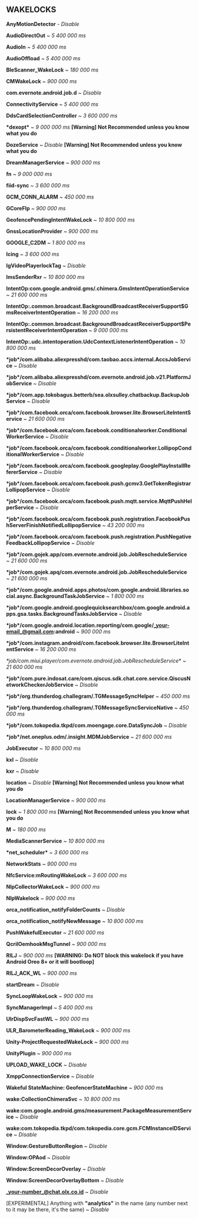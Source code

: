 ## WAKELOCKS

**AnyMotionDetector** - _Disable_

**AudioDirectOut** ~ _5 400 000 ms_

**AudioIn** ~ _5 400 000 ms_

**AudioOffload** ~ _5 400 000 ms_

**BleScanner_WakeLock** ~ _180 000 ms_

**CMWakeLock** ~ _900 000 ms_

**com.evernote.android.job.d** ~ _Disable_

**ConnectivityService** ~ _5 400 000 ms_

**DdsCardSelectionController** ~ _3 600 000 ms_

**\*dexopt\*** ~ _9 000 000 ms_ **[Warning] Not Recommended unless you know what you do**

**DozeService** ~ _Disable_ **[Warning] Not Recommended unless you know what you do**

**DreamManagerService** ~ _900 000 ms_

**fn** ~ _9 000 000 ms_

**fiid-sync** ~ _3 600 000 ms_

**GCM_CONN_ALARM** ~ _450 000 ms_

**GCoreFlp** ~ _900 000 ms_

**GeofencePendingIntentWakeLock** ~ _10 800 000 ms_

**GnssLocationProvider** ~ _900 000 ms_

**GOOGLE_C2DM** ~ _1 800 000 ms_

**Icing** ~ _3 600 000 ms_

**IgVideoPlayerlockTag** ~ _Disable_

**ImsSenderRxr** ~ _10 800 000 ms_

**IntentOp:com.google.android.gms/.chimera.GmsIntentOperationService** ~ _21 600 000 ms_

**IntentOp:.common.broadcast.BackgroundBroadcastReceiverSupport$GmsReceiverIntentOperation** ~ _16 200 000 ms_

**IntentOp:.common.broadcast.BackgroundBroadcastReceiverSupport$PersistentReceiverIntentOperation** ~ _9 000 000 ms_ 

**IntentOp:.udc.intentoperation.UdcContextListenerIntentOperation** ~ _10 800 000 ms_

**\*job\*/com.alibaba.aliexpresshd/com.taobao.accs.internal.AccsJobService** ~ _Disable_

**\*job\*/com.alibaba.aliexpresshd/com.evernote.android.job.v21.PlatformJobService** ~ _Disable_

**\*job\*/com.app.tokobagus.betterb/sea.olxsulley.chatbackup.BackupJobService** ~ _Disable_

**\*job\*/com.facebook.orca/com.facebook.browser.lite.BrowserLiteIntentService** ~ _21 600 000 ms_

**\*job\*/com.facebook.orca/com.facebook.conditionalworker.ConditionalWorkerService** ~ _Disable_

**\*job\*/com.facebook.orca/com.facebook.conditionalworker.LollipopConditionalWorkerService** ~ _Disable_

**\*job\*/com.facebook.orca/com.facebook.googleplay.GooglePlayInstallRefererService** ~ _Disable_

**\*job\*/com.facebook.orca/com.facebook.push.gcmv3.GetTokenRegistrarLollipopService** ~ _Disable_

**\*job\*/com.facebook.orca/com.facebook.push.mqtt.service.MqttPushHelperService** ~ _Disable_ 

**\*job\*/com.facebook.orca/com.facebook.push.registration.FacebookPushServerFinishNotifiedLollipopService** ~ _43 200 000 ms_

**\*job\*/com.facebook.orca/com.facebook.push.registration.PushNegativeFeedbackLollipopService** ~ _Disable_

**\*job\*/com.gojek.app/com.evernote.android.job.JobRescheduleService** ~ _21 600 000 ms_

**\*job\*/com.gojek.apq/com.evernote.android.job.JobRescheduleService** ~ _21 600 000 ms_

**\*job\*/com.google.android.apps.photos/com.google.android.libraries.social.async.BackgroundTaskJobService** ~ _1 800 000 ms_

**\*job\*/com.google.android.googlequicksearchbox/com.google.android.apps.gsa.tasks.BackgroundTasksJobService** ~ _Disable_

**\*job\*/com.google.android.location.reporting/com.google/_your-email_@gmail.com:android** ~ _900 000 ms_

**\*job\*/com.instagram.android/com.facebook.browser.lite.BrowserLiteIntentService** ~ _16 200 000 ms_

**\*job*/com.miui.player/com.evernote.android.job.JobRescheduleService** ~ _21 600 000 ms_

**\*job\*/com.pure.indosat.care/com.qiscus.sdk.chat.core.service.QiscusNetworkCheckerJobService** ~ _Disable_

**\*job\*/org.thunderdog.challegram/.TGMessageSyncHelper** ~ _450 000 ms_

**\*job\*/org.thunderdog.challegram/.TGMessageSyncServiceNative**  ~ _450 000 ms_
  
**\*job\*/com.tokopedia.tkpd/com.moengage.core.DataSyncJob** ~ _Disable_

**\*job\*/net.oneplus.odm/.insight.MDMJobService** ~ _21 600 000 ms_

**JobExecutor** ~ _10 800 000 ms_

**kxl** ~ _Disable_

**kxr** ~ _Disable_

**location** ~ _Disable_ **[Warning] Not Recommended unless you know what you do**

**LocationManagerService** ~ _900 000 ms_

**lock** ~ _1 800 000 ms_ **[Warning] Not Recommended unless you know what you do**

**M** ~ _180 000 ms_

**MediaScannerService** ~ _10 800 000 ms_

**\*net_scheduler\*** ~ _3 600 000 ms_

**NetworkStats** ~ _900 000 ms_

**NfcService:mRoutingWakeLock** ~ _3 600 000 ms_

**NlpCollectorWakeLock** ~ _900 000 ms_

**NlpWakelock** ~ _900 000 ms_

**orca_notification_notifyFolderCounts** ~ _Disable_

**orca_notification_notifyNewMessage** ~ _10 800 000 ms_

**PushWakefulExecutor** ~ _21 600 000 ms_

**QcrilOemhookMsgTunnel** ~ _900 000 ms_

**RILJ** ~ _900 000 ms_ **[WARNING: Do NOT block this wakelock if you have Android Oreo 8+ or it will bootloop]**

**RILJ_ACK_WL** ~ _900 000 ms_

**startDream** ~ _Disable_

**SyncLoopWakeLock** ~ _900 000 ms_

**SyncManagerImpl** ~ _5 400 000 ms_

**UlrDispSvcFastWL** ~ _900 000 ms_

**ULR_BarometerReading_WakeLock** ~ _900 000 ms_

**Unity-ProjectRequestedWakeLock** ~ _900 000 ms_

**UnityPlugin** ~ _900 000 ms_

**UPLOAD_WAKE_LOCK** ~ _Disable_

**XmppConnectionService** ~ _Disable_

**Wakeful StateMachine: GeofencerStateMachine** ~ _900 000 ms_

**wake:CollectionChimeraSvc** ~ _10 800 000 ms_

**wake:com.google.android.gms/measurement.PackageMeasurementService** ~ _Disable_

**wake:com.tokopedia.tkpd/com.tokopedia.core.gcm.FCMInstanceIDService** ~ _Disable_

**Window:GestureButtonRegion** ~ _Disable_

**Window:OPAod** ~ _Disable_

**Window:ScreenDecorOverlay** ~ _Disable_

**Window:ScreenDecorOverlayBottom** ~ _Disable_

**_your-number_@chat.olx.co.id** ~ _Disable_

[EXPERIMENTAL] Anything with **"analytics"** in the name (any number next to it may be there, it's the same) ~ _Disable_
